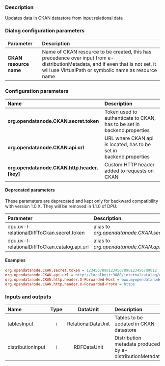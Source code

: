 ### Description

Updates data in CKAN datastore from input relational data

### Dialog configuration parameters

|Parameter|Description|
|:----|:----|
|**CKAN resource name**|Name of CKAN resource to be created, this has precedence over input from e-distributionMetadata, and if even that is not set, it will use VirtualPath or symbolic name as resource name|

### Configuration parameters

| Name | Description |
|:----|:----|
|**org.opendatanode.CKAN.secret.token**|Token used to authenticate to CKAN, has to be set in backend.properties  |
|**org.opendatanode.CKAN.api.url** | URL where CKAN api is located, has to be set in backend.properties |
|**org.opendatanode.CKAN.http.header.[key]** | Custom HTTP header added to requests on CKAN |

#### Deprecated parameters

These parameters are deprecated and kept only for backward compatibility with version 1.0.X.
They will be removed in 1.1.0 of DPU.

|Parameter|Description|
|:----|:----|
|dpu.uv-l-relationalDiffToCkan.secret.token | alias to _org.opendatanode.CKAN.secret.token_  |
|dpu.uv-l-relationalDiffToCkan.catalog.api.url | alias to _org.opendatanode.CKAN.api.url_  |

#### Examples
```INI
org.opendatanode.CKAN.secret.token = 12345678901234567890123456789012
org.opendatanode.CKAN.api.url = ﻿http://localhost:9080/internalcatalog/api/action/internal_api
org.opendatanode.CKAN.http.header.X-Forwarded-Host = www.myopendatanode.org
org.opendatanode.CKAN.http.header.X-Forwarded-Proto = https
```

### Inputs and outputs

|Name |Type | DataUnit | Description | Mandatory |
|:--------|:------:|:------:|:-------------|:---------------------:|
|tablesInput|i|RelationalDataUnit |Tables to be updated in CKAN datastore|x|
|distributionInput|i|RDFDataUnit|Distribution metadata produced by e-distributionMetadata||